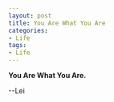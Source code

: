 ```yaml
---
layout: post
title: You Are What You Are
categories:
- Life
tags:
- Life
---
```


**You Are What You Are.**

--Lei
